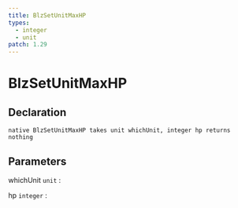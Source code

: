 ```yaml
---
title: BlzSetUnitMaxHP
types:
  - integer
  - unit
patch: 1.29
---
```


# BlzSetUnitMaxHP

## Declaration

```jass
native BlzSetUnitMaxHP takes unit whichUnit, integer hp returns nothing
```

## Parameters
whichUnit `unit`
: 

hp `integer`
: 
